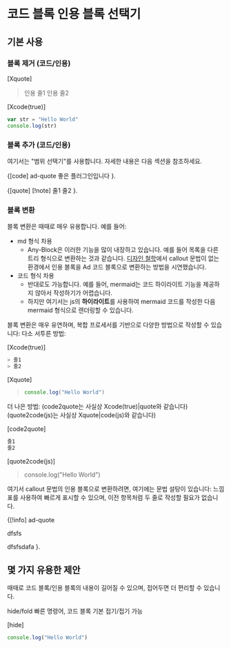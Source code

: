# 코드 블록 인용 블록 선택기

## 기본 사용

### 블록 제거 (코드/인용)

[Xquote]
> 인용 줄1
> 인용 줄2

[Xcode(true)]
```js
var str = "Hello World"
console.log(str)
```


### 블록 추가 (코드/인용)

여기서는 "범위 선택기"를 사용합니다. 자세한 내용은 다음 섹션을 참조하세요.

{[code]
ad-quote
좋은 플러그인입니다
}.

{[quote]
[!note]
줄1
줄2
}.


### 블록 변환

블록 변환은 때때로 매우 유용합니다. 예를 들어:
- md 형식 차용
	- Any-Block은 이러한 기능을 많이 내장하고 있습니다. 예를 들어 목록을 다른 트리 형식으로 변환하는 것과 같습니다.
	  [디자인 철학](5.%20플러그인%20디자인%20철학.md)에서 callout 문법이 없는 환경에서 인용 블록을 Ad 코드 블록으로 변환하는 방법을 시연했습니다.
- 코드 형식 차용
	- 반대로도 가능합니다. 예를 들어, mermaid는 코드 하이라이트 기능을 제공하지 않아서 작성하기가 어렵습니다.
	- 하지만 여기서는 js의 **하이라이트**를 사용하여 mermaid 코드를 작성한 다음 mermaid 형식으로 렌더링할 수 있습니다.

블록 변환은 매우 유연하며, 복합 프로세서를 기반으로 다양한 방법으로 작성할 수 있습니다:
다소 서투른 방법:

[Xcode(true)]
```js
> 줄1
> 줄2
```

[Xquote]
> ```js
> console.log("Hello World")
> ```

더 나은 방법:
(code2quote는 사실상 Xcode(true)|quote와 같습니다)
(quote2code(js)는 사실상 Xquote|code(js)와 같습니다)

[code2quote]
```js
줄1
줄2
```

[quote2code(js)]
> console.log("Hello World")

여기서 callout 문법의 인용 블록으로 변환하려면, 여기에는 문법 설탕이 있습니다: 느낌표를 사용하여 빠르게 표시할 수 있으며, 이전 항목처럼 두 줄로 작성할 필요가 없습니다.

{[!info]
ad-quote

dfsfs

dfsfsdafa
}.

## 몇 가지 유용한 제안

때때로 코드 블록/인용 블록의 내용이 길어질 수 있으며, 접어두면 더 편리할 수 있습니다.

hide/fold 빠른 명령어, 코드 블록 기본 접기/접기 가능

[hide]
```js
console.log("Hello World")
```

